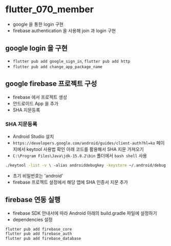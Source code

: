 # flutter_070_member

- google 을 통한 login 구현
- firebase authentication 을 사용해 join 과 login 구현

## google login 을 구현

- `flutter pub add google_sign_in`, `flutter pub add http`
- `flutter pub add change_app_package_name`

## google firebase 프로젝트 구성

- firebase 에서 프로젝트 생성
- 안드로이드 App 을 추가
- SHA 지문등록

### SHA 지문등록

- Android Studio 설치
- `https://developers.google.com/android/guides/client-auth?hl=ko` 페이지에서 keytool 사용법 확인
  아래 코드를 활용해서 SHA 지문 가져오기
- `C:\Program Files\Java\jdk-15.0.2\bin` 폴더에서 `bash shell` 사용

```bash
./keytool -list -v \ -alias androiddebugkey -keystore ~/.android/debug.keystore
```

- 초기 비밀번호는 'android'
- firebase 프로젝트 설정에서 해당 앱에 SHA 인증서 지문 추가

## firebase 연동 실행

- firebase SDK 안내서에 따라 Android 아래의 build.gradle 파일에 설정하기
- dependencies 설정

```bash
flutter pub add firebase_core
flutter pub add firebase_auth
flutter pub add firebase_database
```
